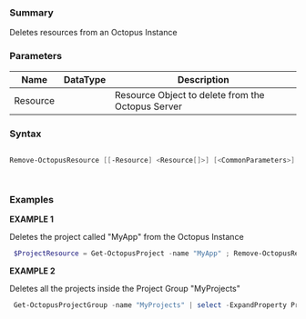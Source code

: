 ﻿### Summary
Deletes resources from an Octopus Instance
### Parameters
| Name | DataType          | Description |
| ------------- | ----------- | ----------- |
| Resource |  |  Resource Object to delete from the Octopus Server     |

### Syntax
``` powershell

Remove-OctopusResource [[-Resource] <Resource[]>] [<CommonParameters>]




``` 

### Examples
**EXAMPLE 1**

Deletes the project called "MyApp" from the Octopus Instance

``` powershell 
 $ProjectResource = Get-OctopusProject -name "MyApp" ; Remove-OctopusResource -resource $ProjectResource
``` 

**EXAMPLE 2**

Deletes all the projects inside the Project Group "MyProjects"

``` powershell 
 Get-OctopusProjectGroup -name "MyProjects" | select -ExpandProperty Projects | Remove-OctopusResource
``` 

